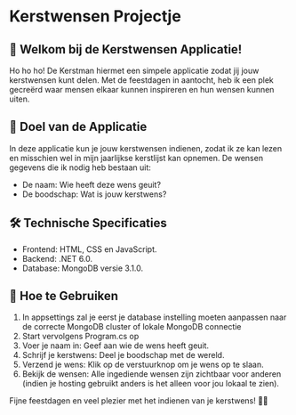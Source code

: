 # Kerstwensen Projectje
## 🎅 Welkom bij de Kerstwensen Applicatie!
Ho ho ho! De Kerstman hiermet een simpele applicatie zodat jij jouw kerstwensen kunt delen. Met de feestdagen in aantocht, heb ik een plek gecreërd waar mensen elkaar kunnen inspireren en hun wensen kunnen uiten.

## 📜 Doel van de Applicatie
In deze applicatie kun je jouw kerstwensen indienen, zodat ik ze kan lezen en misschien wel in mijn jaarlijkse kerstlijst kan opnemen. De wensen gegevens die ik nodig heb bestaan uit:

- De naam: Wie heeft deze wens geuit?
- De boodschap: Wat is jouw kerstwens?

## 🛠️ Technische Specificaties
- Frontend: HTML, CSS en JavaScript.
- Backend: .NET 6.0.
- Database: MongoDB versie 3.1.0.

## 🌟 Hoe te Gebruiken
1. In appsettings zal je eerst je database instelling moeten aanpassen naar de correcte MongoDB cluster of lokale MongoDB connectie
1. Start vervolgens Program.cs op 
2. Voer je naam in: Geef aan wie de wens heeft geuit.
3. Schrijf je kerstwens: Deel je boodschap met de wereld.
4. Verzend je wens: Klik op de verstuurknop om je wens op te slaan.
5. Bekijk de wensen: Alle ingediende wensen zijn zichtbaar voor anderen (indien je hosting gebruikt anders is het alleen voor jou lokaal te zien).

Fijne feestdagen en veel plezier met het indienen van je kerstwens! 🎄✨